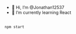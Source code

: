 - 👋 Hi, I’m @Jonathan12537
- 🌱 I’m currently learning React
######
`npm start`
<!---
Jonathan12537/Jonathan12537 is a ✨ special ✨ repository because its `README.md` (this file) appears on your GitHub profile.
You can click the Preview link to take a look at your changes.
--->
